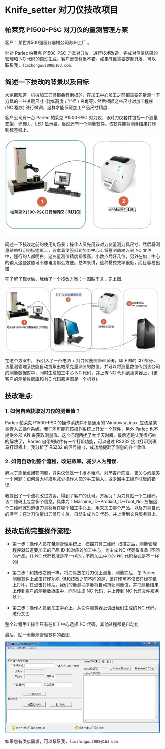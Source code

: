 # Knife_setter 对刀仪技改项目


## 帕莱克 P1500-PSC 对刀仪的量测管理方案
客户：某世界500强医疗器械公司苏州工厂 。 

针对 Parlec 帕莱克 P1500-PSC 刀具对刀仪，进行技术改造，完成对测量结果的管理和 NC 代码的自动生成。客户反馈相当不错。如果有谁需要定制开发，可以联系我，`liuzhongwu2008@163.com.`

## 简述一下技改的背景以及目标

大家都知道，机械加工刀具都会有磨损的，在加工中心加工之前都需要先量测一下刀具的一些关键尺寸 (比如高度 / 半径 / 夹角等). 然后根据这些尺寸对加工程序 (NC 程序) 进行微调，这样才能保证加工产品尺寸精度.

客户公司有一台 Parlec 帕莱克 P1500-PSC 对刀仪，该对刀仪套件包括一个测量支架、光栅头、LED 显示器，当然还有一个测量软件。该软件能将测量结果打印到标签纸上.

![](../knife_setter_files/1.jpg)


简述一下技改之前的使用的场景：操作人员先用该对刀仪量测刀具尺寸，然后将测量结果打印到标签纸上，再拿着便签纸到加工中心上将量测值输入到 NC 文件中，懂行的人都明白，这些量测值精度都很高，小数点后好几位，另外在加工中心的输入这些数值可不像电脑那么方便。总体来讲，这种模式效率很低，而且容易出错.

在了解了现状后，我给了一个技改方案：一图胜千言，先上图.

![](../knife_setter_files/2.jpg)


在这个方案中， 我引入了一台电脑 + 对刀仪量测管理系统，即上图的 (2) 部分。该量测管理系统能自动提取出帕莱克量测仪的数值，并可以将测量数值传到该公司的测量数据库中，同时生成加工中心 NC 代码，并上传 NC 代码到服务器上，(该客户的测量数据库和 NC 代码服务器是一个机器).

## 技改难点:

### 1. 如何自动获取对刀仪的测量值？ 

Parlec 帕莱克 P1500-PSC 的操作系统并不是通用的 Windows/Linux, 应该是某类嵌入式操作系统，我们不可能在该操作系统上开发一个软件，另外 Parlec 也不提供外部 API 来获取测量值。这个问题困扰了大半天时间，最后还是让我很巧妙的解决了，  Parlec 自带的软件有一个打印功能，可以通过 RS232 接口打印到斑马打印机上，我分析了 RS232 的信号输出，成功地提取了测量的各个数值.

### 2. 如何自动化整个流程，改进效率，减少人为错误.

解决了测量值捕获问题，其实仅仅是一个技术难点，对于客户而言，更关心的是另一个问题：如何最大程度地减少操作人员的手工输入，减少因手工操作引起的错误.

我提出了一个流程改进方案，得到了客户的认可。方案为：为刀具贴一个二维码，该二维码上包含多个信息，具体为：Machine_ID+Product_ID+Tool_No. 扫描这个二维码就知道该刀具将用在哪个加工中心上，用来加工哪个产品，以及刀具自己的序号；在对刀仪量出刀具尺寸后，自动生成 NC 代码，并上传到文件服务器上. 


## 技改后的完整操作流程: 

 - 第一步：操作人员在量测管理系统上，扫描刀具二维码.  扫描之后，测量管理程序就知道要加工的产品 ID 和对应的加工中心，为生成 NC 代码做准备 (不同的产品，其 NC 代码模版是不一样的；不同加工中心的 NC 代码格式是不一样的)

 - 第二步：和技改之前一样，将刀具放在对刀仪上测量，测量完后，在 Parlec 测量软件上点击打印功能. 但和技改之前不同的是，该打印可不仅仅在标签纸上打印。在点击打印后，我们的量测程序量将自动捕获测量值，并将测量结果上传到客户的测量数据库中，同时生成 NC 代码，并上传到 NC 代码文件服务器上.

 - 第三步：操作人员到加工中心上，从文件服务器上调出我们生成的 NC 代码，进行加工. 

整个过程手工操作只有在加工中心选择 NC 代码，其他过程都是自动化.

最后，贴一张量测管理软件的截图. 

![](knife_setter_files/3.jpg)

如果您有类似需求，可以联系我，`liuzhongwu2008@163.com`
